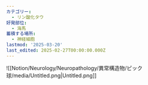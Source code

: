 ```yaml
---
カテゴリー:
  - リン酸化タウ
好発部位:
  - 海馬
蓄積する場所:
  - 神経細胞
lastmod: '2025-03-20'
last_edited: 2025-02-27T00:00:00.000Z
---
```


![[Notion/Neurology/Neuropathology/異常構造物/ピック球/media/Untitled.png|Untitled.png]]
